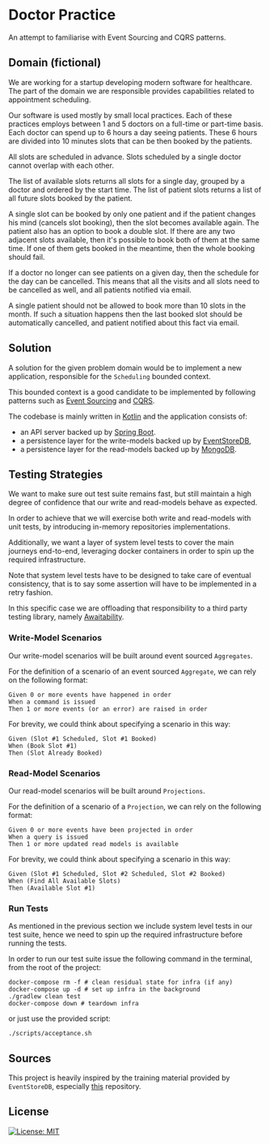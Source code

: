 # Doctor Practice

An attempt to familiarise with Event Sourcing and CQRS patterns. 

## Domain (fictional)

We are working for a startup developing modern software for healthcare.
The part of the domain we are responsible provides capabilities related to
appointment scheduling.

Our software is used mostly by small local practices. Each of these practices
employs between 1 and 5 doctors on a full-time or part-time basis. Each doctor can
spend up to 6 hours a day seeing patients. These 6 hours are divided into 10 minutes
slots that can be then booked by the patients.

All slots are scheduled in advance. Slots scheduled by a single doctor cannot overlap
with each other.

The list of available slots returns all slots for a single day, grouped by a doctor
and ordered by the start time. The list of patient slots returns a list of all future
slots booked by the patient.

A single slot can be booked by only one patient and if the patient changes his mind
(cancels slot booking), then the slot becomes available again. The patient also has
an option to book a double slot. If there are any two adjacent slots available, then
it's possible to book both of them at the same time. If one of them gets booked in
the meantime, then the whole booking should fail.

If a doctor no longer can see patients on a given day, then the schedule for the day
can be cancelled. This means that all the visits and all slots need to be cancelled
as well, and all patients notified via email.

A single patient should not be allowed to book more than 10 slots in the month. If
such a situation happens then the last booked slot should be automatically cancelled,
and patient notified about this fact via email.

## Solution

A solution for the given problem domain would be to implement a new application,
responsible for the `Scheduling` bounded context.

This bounded context is a good candidate to be implemented by following patterns
such as [Event Sourcing](https://www.eventstore.com/event-sourcing#What-is-Event-Sourcing)
and [CQRS](https://www.eventstore.com/event-sourcing#CQRS).

The codebase is mainly written in [Kotlin](https://kotlinlang.org/) and the application
consists of:
- an API server backed up by [Spring Boot](https://spring.io/projects/spring-boot).
- a persistence layer for the write-models backed up by [EventStoreDB](https://www.eventstore.com/),
- a persistence layer for the read-models backed up by [MongoDB](https://www.mongodb.com/).

## Testing Strategies

We want to make sure out test suite remains fast, but still maintain a high degree of confidence 
that our write and read-models behave as expected.

In order to achieve that we will exercise both write and read-models with unit tests,
by introducing in-memory repositories implementations.

Additionally, we want a layer of system level tests to cover the main journeys end-to-end,
leveraging docker containers in order to spin up the required infrastructure.

Note that system level tests have to be designed to take care of eventual consistency,
that is to say some assertion will have to be implemented in a retry fashion.

In this specific case we are offloading that responsibility to a third party testing library,
namely [Awaitability](https://github.com/awaitility/awaitility).

### Write-Model Scenarios

Our write-model scenarios will be built around event sourced `Aggregates`.

For the definition of a scenario of an event sourced `Aggregate`, we can rely on the following format:

```gherkin
Given 0 or more events have happened in order
When a command is issued
Then 1 or more events (or an error) are raised in order
```

For brevity, we could think about specifying a scenario in this way:

```gherkin
Given (Slot #1 Scheduled, Slot #1 Booked)
When (Book Slot #1)
Then (Slot Already Booked)
```

### Read-Model Scenarios

Our read-model scenarios will be built around `Projections`.

For the definition of a scenario of a `Projection`, we can rely on the following format:

```gherkin
Given 0 or more events have been projected in order
When a query is issued
Then 1 or more updated read models is available
```

For brevity, we could think about specifying a scenario in this way:

```gherkin
Given (Slot #1 Scheduled, Slot #2 Scheduled, Slot #2 Booked)
When (Find All Available Slots)
Then (Available Slot #1)
```

### Run Tests

As mentioned in the previous section we include system level tests in our test suite,
hence we need to spin up the required infrastructure before running the tests.

In order to run our test suite issue the following command in the terminal, from the root of the project:

```shell
docker-compose rm -f # clean residual state for infra (if any)
docker-compose up -d # set up infra in the background
./gradlew clean test
docker-compose down # teardown infra
```

or just use the provided script:

```shell
./scripts/acceptance.sh
```

## Sources

This project is heavily inspired by the training material provided by `EventStoreDB`, especially [this](https://github.com/EventStore/training-advanced-java) repository.

## License

[![License: MIT](https://img.shields.io/badge/License-MIT-yellow.svg)](./LICENSE)
